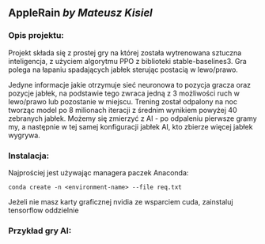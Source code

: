 ## AppleRain  _by Mateusz Kisiel_

### Opis projektu:
Projekt składa się z prostej gry na której została wytrenowana sztuczna inteligencja, z użyciem algorytmu PPO z biblioteki stable-baselines3.
Gra polega na łapaniu spadających jabłek sterując postacią w lewo/prawo.

Jedyne informacje jakie otrzymuje sieć neuronowa to pozycja gracza oraz pozycje jabłek, na podstawie tego zwraca jedną z 3 możliwości ruch w lewo/prawo lub pozostanie w miejscu. Trening został odpalony na noc tworząc model po 8 milionach iteracji z średnim wynikiem powyżej 40 zebranych jabłek. 
Możemy się zmierzyć z AI - po odpaleniu pierwsze gramy my, a następnie w tej samej konfiguracji jabłek AI, kto zbierze więcej jabłek wygrywa.


### Instalacja:
Najprościej jest używając managera paczek Anaconda:
```
conda create -n <environment-name> --file req.txt
```
Jeżeli nie masz karty graficznej nvidia ze wsparciem cuda, zainstaluj tensorflow oddzielnie

### Przykład gry AI:

